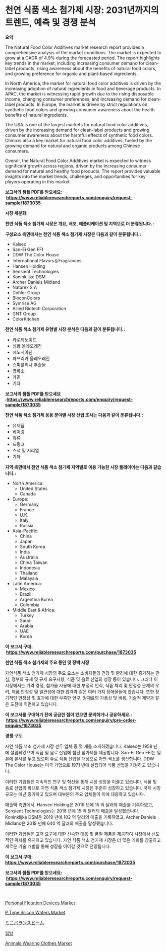 <p><h1>천연 식품 색소 첨가제 시장: 2031년까지의 트렌드, 예측 및 경쟁 분석</h1></p><p><strong>요약</strong></p>
<p><p>The Natural Food Color Additives market research report provides a comprehensive analysis of the market conditions. The market is expected to grow at a CAGR of 4.9% during the forecasted period. The report highlights key trends in the market, including increasing consumer demand for clean-label products, rising awareness about the benefits of natural food colors, and growing preference for organic and plant-based ingredients. </p><p>In North America, the market for natural food color additives is driven by the increasing adoption of natural ingredients in food and beverage products. In APAC, the market is witnessing rapid growth due to the rising disposable income, changing consumer preferences, and increasing demand for clean-label products. In Europe, the market is driven by strict regulations on synthetic food colors and growing consumer awareness about the health benefits of natural ingredients. </p><p>The USA is one of the largest markets for natural food color additives, driven by the increasing demand for clean-label products and growing consumer awareness about the harmful effects of synthetic food colors. China is also a key market for natural food color additives, fueled by the growing demand for natural and organic products among Chinese consumers. </p><p>Overall, the Natural Food Color Additives market is expected to witness significant growth across regions, driven by the increasing consumer demand for natural and healthy food products. The report provides valuable insights into the market trends, challenges, and opportunities for key players operating in this market.</p></p>
<p><strong>보고서의 샘플 PDF를 받으세요: &nbsp;<a href="https://www.reliableresearchreports.com/enquiry/request-sample/1873035">https://www.reliableresearchreports.com/enquiry/request-sample/1873035</a></strong></p>
<p><strong>시장 세분화:</strong></p>
<p><strong> 천연 식품 색소 첨가제 시장은 개요, 배포, 애플리케이션 및 지역으로 더 분류됩니다. :</strong></p>
<p><strong>구성요소 측면에서는 천연 식품 색소 첨가제 시장은 다음과 같이 분류됩니다.:</strong></p>
<p><ul><li>Kalsec</li><li>San-Ei Gen FFI</li><li>DDW The Color House</li><li>International Flavors＆Fragrances</li><li>Hansen Holding</li><li>Sensient Technologies</li><li>Koninklijke DSM</li><li>Archer Daniels Midland</li><li>Naturex S A</li><li>Dohler Group</li><li>BioconColors</li><li>Symrise AG</li><li>Allied Biotech Corporation</li><li>GNT Group</li><li>ColorKitchen</li></ul></p>
<p><strong> 천연 식품 색소 첨가제 유형별 시장 분석은 다음과 같이 분류됩니다.:</strong></p>
<p><ul><li>카로티노이드</li><li>심황 올레오레진</li><li>에노시아닌</li><li>파프리카 올레오레진</li><li>스피룰리나 추출물</li><li>엽록소</li><li>카민</li><li>기타</li></ul></p>
<p><strong>보고서의 샘플 PDF를 받으세요 :<a href="https://www.reliableresearchreports.com/enquiry/request-sample/1873035">https://www.reliableresearchreports.com/enquiry/request-sample/1873035</a></strong></p>
<p><strong> 천연 식품 색소 첨가제 응용 분야별 시장 산업 조사는 다음과 같이 분류됩니다.:</strong></p>
<p><ul><li>유제품</li><li>베이킹</li><li>육류</li><li>드링크</li><li>스낵 및 시리얼</li><li>기타</li></ul></p>
<p><strong>지역 측면에서 천연 식품 색소 첨가제 지역별로 이용 가능한 시장 플레이어는 다음과 같습니다.:</strong></p>
<p><ul>
    <li>
        North America:
        <ul>
            <li>United States</li>
            <li>Canada</li>
        </ul>
    </li>
    <li>
        Europe:
        <ul>
            <li>Germany</li>
            <li>France</li>
            <li>U.K.</li>
            <li>Italy</li>
            <li>Russia</li>
        </ul>
    </li>
    <li>
        Asia-Pacific:
        <ul>
            <li>China</li>
            <li>Japan</li>
            <li>South Korea</li>
            <li>India</li>
            <li>Australia</li>
            <li>China Taiwan</li>
            <li>Indonesia</li>
            <li>Thailand</li>
            <li>Malaysia</li>
        </ul>
    </li>
    <li>
        Latin America:
        <ul>
            <li>Mexico</li>
            <li>Brazil</li>
            <li>Argentina Korea</li>
            <li>Colombia</li>
        </ul>
    </li>
    <li>
        Middle East & Africa:
        <ul>
            <li>Turkey</li>
            <li>Saudi</li>
            <li>Arabia</li>
            <li>UAE</li>
            <li>Korea</li>
        </ul>
    </li>
    </ul></p>
<p><strong>이 보고서 구매: &nbsp;<a href="https://www.reliableresearchreports.com/purchase/1873035">https://www.reliableresearchreports.com/purchase/1873035</a></strong></p>
<p><strong>천연 식품 색소 첨가제의 주요 동인 및 장벽 시장</strong></p>
<p><p>자연식품 색소 첨가제 시장의 주요 요소는 소비자들의 건강 및 환경에 대한 증가하는 관심, 정부의 규제 및 규제 요구사항, 식품 및 음료 산업의 성장 등이 있습니다. 그러나 이 시장에서는 가격 경쟁, 첨가물 사용에 대한 부정적 인식, 식품 처리 및 안정성 문제의 우려, 제품 안정성 및 일관성에 대한 압력과 같은 여러 가지 장애물들이 있습니다. 또한 장기적인 안정성 및 효과에 대한 부족한 연구, 원재료의 가용성 및 비용, 기술적 제약과 같은 도전에 직면하고 있습니다.</p></p>
<p><strong>이 보고서를 구매하기 전에 궁금한 점이 있으면 문의하거나 공유하세요.: &nbsp;<a href="https://www.reliableresearchreports.com/enquiry/pre-order-enquiry/1873035">https://www.reliableresearchreports.com/enquiry/pre-order-enquiry/1873035</a></strong></p>
<p><strong>경쟁 구도</strong></p>
<p><p>자연 식품 색소 첨가제 시장 선두 업체 중 몇 개를 소개하겠습니다. Kalsec는 1958 년에 설립되었으며 식품 및 음료 산업에 첨단 첨가제를 제공합니다. San-Ei Gen FFI는 일본에 본사를 두고 있으며 주로 식품 산업을 대상으로 자연 색소를 생산합니다. DDW The Color House는 미국 기업으로 1971 년에 설립되어 식품 산업을 지원하고 있습니다.</p><p>이러한 기업들은 지속적인 연구 및 혁신을 통해 시장 성장을 이끌고 있습니다. 식품 및 음료 산업의 확대로 자연 식품 색소 첨가제 시장은 꾸준히 성장하고 있습니다. 국제 시장 규모는 매년 증가하고 있으며 대부분의 주요 업체들이 이에 대응하고 있습니다.</p><p>매출액 측면에서, Hansen Holding은 2019 년에 15 억 달러의 매출을 기록하였고, Sensient Technologies는 2018 년에 15 억 달러의 매출을 달성했습니다. Koninklijke DSM은 2019 년에 102 억 달러의 매출을 기록하였고, Archer Daniels Midland은 2019 년에 640 억 달러의 매출을 달성했습니다.</p><p>이러한 기업들은 고객 요구에 대한 신속한 대응 및 품질 제품을 제공하여 시장에서 선도적인 위치를 유지하고 있습니다. 자연 식품 색소 첨가제 시장은 더 많은 기회를 창출하고 새로운 기술 개발을 통해 성장을 이어갈 것으로 전망됩니다.</p></p>
<p><strong>이 보고서 구매: &nbsp; <a href="https://www.reliableresearchreports.com/purchase/1873035">https://www.reliableresearchreports.com/purchase/1873035</a></strong></p>
<p><strong>보고서의 샘플 PDF를 받으세요: &nbsp;<a href="https://www.reliableresearchreports.com/enquiry/request-sample/1873035">https://www.reliableresearchreports.com/enquiry/request-sample/1873035</a></strong><strong></strong></p>
<p>&nbsp;</p>
<p><p><a href="https://github.com/Krish2023na/Market-Research-Report-List-3/blob/main/personal-flotation-devices-market.md">Personal Flotation Devices Market</a></p><p><a href="https://issuu.com/reportprime-2/docs/p-type-silicon-wafers-market-size-2030.pptx">P Type Silicon Wafers Market</a></p><p><a href="https://medium.com/@susanjprice2023/2024%E5%B9%B4%E3%81%8B%E3%82%892031%E5%B9%B4%E3%81%AE%E6%9C%9F%E9%96%93%E3%81%AB%E4%BA%88%E6%B8%AC%E3%81%95%E3%82%8C%E3%82%8B%E3%83%9F%E3%83%8B%E3%83%90%E3%83%A9%E3%83%B3%E3%82%B9%E3%83%93%E3%83%BC%E3%83%A0%E3%81%AE%E5%B8%82%E5%A0%B4%E5%88%86%E6%9E%90%E3%81%A8%E3%82%B5%E3%82%A4%E3%82%BA%E4%BA%88%E6%B8%AC-0c206f2c975b">ミニバランスビーム</a></p><p><a href="https://medium.com/@jackiefauhey9089475/%EB%A6%BD%EB%B0%A4-%EC%8B%9C%EC%9E%A5-%EC%A1%B0%EC%82%AC-%EB%B3%B4%EA%B3%A0%EC%84%9C-%EA%B7%B8-%EC%97%AD%EC%82%AC-%EB%B0%8F-2024%EB%85%84%EB%B6%80%ED%84%B0-2031%EB%85%84%EA%B9%8C%EC%A7%80%EC%9D%98-%EC%98%88%EC%B8%A1-d4cce630ce61">립밤</a></p><p><a href="https://github.com/bmorecock/Market-Research-Report-List-2/blob/main/animals-wearing-clothes-market.md">Animals Wearing Clothes Market</a></p></p>